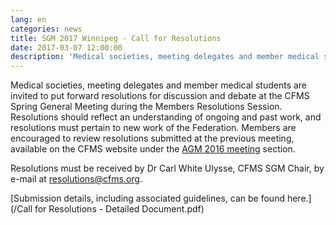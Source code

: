 ```yaml
---
lang: en
categories: news
title: SGM 2017 Winnipeg - Call for Resolutions
date: 2017-03-07 12:00:00
description: 'Medical societies, meeting delegates and member medical students are invited to put forward resolutions for discussion and debate at the CFMS Spring General Meeting during the Members Resolutions Session'
---
```



Medical societies, meeting delegates and member medical students are invited to put forward resolutions for discussion and debate at the CFMS Spring General Meeting during the Members Resolutions Session. Resolutions should reflect an understanding of ongoing and past work, and resolutions must pertain to new work of the Federation. Members are encouraged to review resolutions submitted at the previous meeting, available on the CFMS website under the [AGM 2016 meeting](http://www.cfms.org/meetings/agm-2016-edmonton.html) section.

Resolutions must be received by Dr Carl White Ulysse, CFMS SGM Chair, by e-mail at [resolutions@cfms.org](&#109;&#097;&#105;&#108;&#116;&#111;:&#114;&#101;&#115;&#111;&#108;&#117;&#116;&#105;&#111;&#110;&#115;&#064;&#099;&#102;&#109;&#115;&#046;&#111;&#114;&#103;).

[Submission details, including associated guidelines, can be found here.](/Call for Resolutions - Detailed Document.pdf)